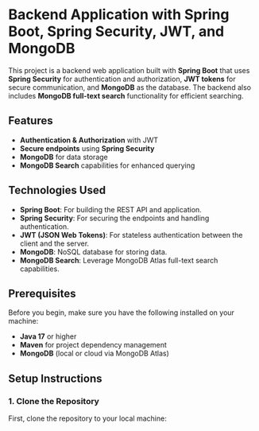 # Backend Application with Spring Boot, Spring Security, JWT, and MongoDB

This project is a backend web application built with **Spring Boot** that uses **Spring Security** for authentication and authorization, **JWT tokens** for secure communication, and **MongoDB** as the database. The backend also includes **MongoDB full-text search** functionality for efficient searching.

## Features

- **Authentication & Authorization** with JWT
- **Secure endpoints** using **Spring Security**
- **MongoDB** for data storage
- **MongoDB Search** capabilities for enhanced querying

## Technologies Used

- **Spring Boot**: For building the REST API and application.
- **Spring Security**: For securing the endpoints and handling authentication.
- **JWT (JSON Web Tokens)**: For stateless authentication between the client and the server.
- **MongoDB**: NoSQL database for storing data.
- **MongoDB Search**: Leverage MongoDB Atlas full-text search capabilities.

## Prerequisites

Before you begin, make sure you have the following installed on your machine:

- **Java 17** or higher
- **Maven** for project dependency management
- **MongoDB** (local or cloud via MongoDB Atlas)


## Setup Instructions

### 1. Clone the Repository

First, clone the repository to your local machine:



